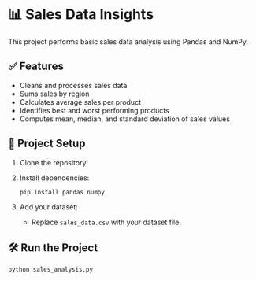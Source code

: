 # 📊 Sales Data Insights

This project performs basic sales data analysis using Pandas and NumPy.

## ✅ Features

- Cleans and processes sales data
- Sums sales by region
- Calculates average sales per product
- Identifies best and worst performing products
- Computes mean, median, and standard deviation of sales values

## 🔧 Project Setup

1. Clone the repository:
   

2. Install dependencies:
    ```
    pip install pandas numpy
    ```

3. Add your dataset:
    - Replace `sales_data.csv` with your dataset file.

## 🛠️ Run the Project

```bash
python sales_analysis.py
